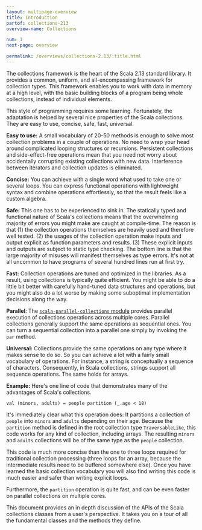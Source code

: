 ```yaml
---
layout: multipage-overview
title: Introduction
partof: collections-213
overview-name: Collections

num: 1
next-page: overview

permalink: /overviews/collections-2.13/:title.html
---
```


The collections framework is the heart of the Scala 2.13 standard
library.  It provides a common, uniform, and all-encompassing
framework for collection types.  This framework enables you to work
with data in memory at a high level, with the basic building blocks of
a program being whole collections, instead of individual elements.

This style of programming requires some learning. Fortunately,
the adaptation is helped by several nice properties of the Scala
collections. They are easy to use, concise, safe, fast, universal.

**Easy to use:** A small vocabulary of 20-50 methods is
enough to solve most collection problems in a couple of operations. No
need to wrap your head around complicated looping structures or
recursions. Persistent collections and side-effect-free operations mean
that you need not worry about accidentally corrupting existing
collections with new data.  Interference between iterators and
collection updates is eliminated.

**Concise:** You can achieve with a single word what used to
take one or several loops. You can express functional operations with
lightweight syntax and combine operations effortlessly, so that the result
feels like a custom algebra.

**Safe:** This one has to be experienced to sink in. The
statically typed and functional nature of Scala's collections means
that the overwhelming majority of errors you might make are caught at
compile-time. The reason is that (1) the collection operations
themselves are heavily used and therefore well
tested. (2) the usages of the collection operation make inputs and
output explicit as function parameters and results. (3) These explicit
inputs and outputs are subject to static type checking. The bottom line
is that the large majority of misuses will manifest themselves as type
errors. It's not at all uncommon to have programs of several hundred
lines run at first try.

**Fast:** Collection operations are tuned and optimized in the
libraries. As a result, using collections is typically quite
efficient. You might be able to do a little bit better with carefully
hand-tuned data structures and operations, but you might also do a lot
worse by making some suboptimal implementation decisions along the
way.

**Parallel**: The
[`scala-parallel-collections` module](https://index.scala-lang.org/scala/scala-parallel-collections/scala-parallel-collections)
provides parallel execution of collections operations across multiple cores.
Parallel collections generally support the same
operations as sequential ones.  You can turn a sequential collection into a
parallel one simply by invoking the `par` method.

**Universal:** Collections provide the same operations on
any type where it makes sense to do so. So you can achieve a lot with
a fairly small vocabulary of operations. For instance, a string is
conceptually a sequence of characters. Consequently, in Scala
collections, strings support all sequence operations. The same holds
for arrays.

**Example:** Here's one line of code that demonstrates many of the
advantages of Scala's collections.

    val (minors, adults) = people partition (_.age < 18)

It's immediately clear what this operation does: It partitions a
collection of `people` into `minors` and `adults` depending on
their age. Because the `partition` method is defined in the root
collection type `TraversableLike`, this code works for any kind of
collection, including arrays. The resulting `minors` and `adults`
collections will be of the same type as the `people` collection.

This code is much more concise than the one to three loops required for
traditional collection processing (three loops for an array, because
the intermediate results need to be buffered somewhere else).  Once
you have learned the basic collection vocabulary you will also find
writing this code is much easier and safer than writing explicit
loops.

Furthermore, the `partition` operation is quite fast, and can
be even faster on parallel collections on multiple cores.

This document provides an in depth discussion of the APIs of the
Scala collections classes from a user's perspective.  It takes you on
a tour of all the fundamental classes and the methods they define.
